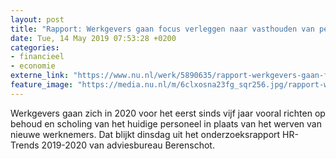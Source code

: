```yaml
---
layout: post
title: "Rapport: Werkgevers gaan focus verleggen naar vasthouden van personeel"
date: Tue, 14 May 2019 07:53:28 +0200
categories: 
- financieel 
- economie 
externe_link: "https://www.nu.nl/werk/5890635/rapport-werkgevers-gaan-focus-verleggen-naar-vasthouden-van-personeel.html"
feature_image: "https://media.nu.nl/m/6clxosna23fg_sqr256.jpg/rapport-werkgevers-gaan-focus-verleggen-naar-vasthouden-van-personeel.jpg"
---
```


Werkgevers gaan zich in 2020 voor het eerst sinds vijf jaar vooral richten op behoud en scholing van het huidige personeel in plaats van het werven van nieuwe werknemers. Dat blijkt dinsdag uit het onderzoeksrapport HR-Trends 2019-2020 van adviesbureau Berenschot.
